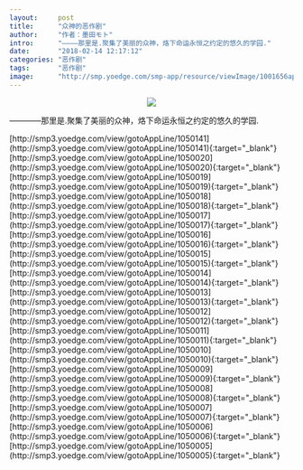 ```yaml
---
layout:     post
title:      "众神的恶作剧"
author:     "作者：墨田モト"
intro:      "————那里是.聚集了美丽的众神，烙下命运永恒之约定的悠久的学园."
date:       "2018-02-14 12:17:12"
categories: "恶作剧"
tags:       "恶作剧"
image:      "http://smp.yoedge.com/smp-app/resource/viewImage/1001656appline.png"
---
```

<div style="text-align: center">
<p><img src="http://smp.yoedge.com/smp-app/resource/viewImage/1001656appline.png"/></p>
</div>
<p class="post-meta">
<span>————那里是.聚集了美丽的众神，烙下命运永恒之约定的悠久的学园.</span>
</p>
[http://smp3.yoedge.com/view/gotoAppLine/1050141](http://smp3.yoedge.com/view/gotoAppLine/1050141){:target="_blank"}
[http://smp3.yoedge.com/view/gotoAppLine/1050020](http://smp3.yoedge.com/view/gotoAppLine/1050020){:target="_blank"}
[http://smp3.yoedge.com/view/gotoAppLine/1050019](http://smp3.yoedge.com/view/gotoAppLine/1050019){:target="_blank"}
[http://smp3.yoedge.com/view/gotoAppLine/1050018](http://smp3.yoedge.com/view/gotoAppLine/1050018){:target="_blank"}
[http://smp3.yoedge.com/view/gotoAppLine/1050017](http://smp3.yoedge.com/view/gotoAppLine/1050017){:target="_blank"}
[http://smp3.yoedge.com/view/gotoAppLine/1050016](http://smp3.yoedge.com/view/gotoAppLine/1050016){:target="_blank"}
[http://smp3.yoedge.com/view/gotoAppLine/1050015](http://smp3.yoedge.com/view/gotoAppLine/1050015){:target="_blank"}
[http://smp3.yoedge.com/view/gotoAppLine/1050014](http://smp3.yoedge.com/view/gotoAppLine/1050014){:target="_blank"}
[http://smp3.yoedge.com/view/gotoAppLine/1050013](http://smp3.yoedge.com/view/gotoAppLine/1050013){:target="_blank"}
[http://smp3.yoedge.com/view/gotoAppLine/1050012](http://smp3.yoedge.com/view/gotoAppLine/1050012){:target="_blank"}
[http://smp3.yoedge.com/view/gotoAppLine/1050011](http://smp3.yoedge.com/view/gotoAppLine/1050011){:target="_blank"}
[http://smp3.yoedge.com/view/gotoAppLine/1050010](http://smp3.yoedge.com/view/gotoAppLine/1050010){:target="_blank"}
[http://smp3.yoedge.com/view/gotoAppLine/1050009](http://smp3.yoedge.com/view/gotoAppLine/1050009){:target="_blank"}
[http://smp3.yoedge.com/view/gotoAppLine/1050008](http://smp3.yoedge.com/view/gotoAppLine/1050008){:target="_blank"}
[http://smp3.yoedge.com/view/gotoAppLine/1050007](http://smp3.yoedge.com/view/gotoAppLine/1050007){:target="_blank"}
[http://smp3.yoedge.com/view/gotoAppLine/1050006](http://smp3.yoedge.com/view/gotoAppLine/1050006){:target="_blank"}
[http://smp3.yoedge.com/view/gotoAppLine/1050005](http://smp3.yoedge.com/view/gotoAppLine/1050005){:target="_blank"}


